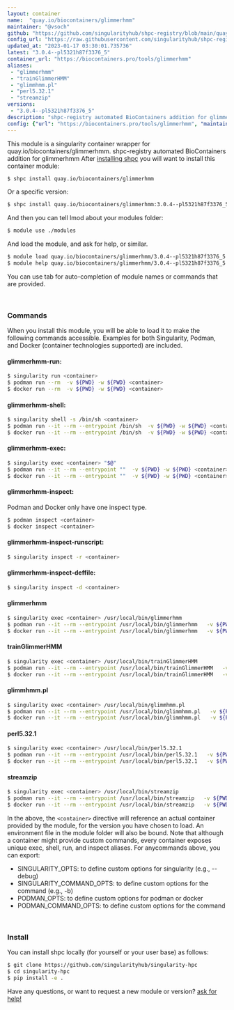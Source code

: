 ```yaml
---
layout: container
name:  "quay.io/biocontainers/glimmerhmm"
maintainer: "@vsoch"
github: "https://github.com/singularityhub/shpc-registry/blob/main/quay.io/biocontainers/glimmerhmm/container.yaml"
config_url: "https://raw.githubusercontent.com/singularityhub/shpc-registry/main/quay.io/biocontainers/glimmerhmm/container.yaml"
updated_at: "2023-01-17 03:30:01.735736"
latest: "3.0.4--pl5321h87f3376_5"
container_url: "https://biocontainers.pro/tools/glimmerhmm"
aliases:
 - "glimmerhmm"
 - "trainGlimmerHMM"
 - "glimmhmm.pl"
 - "perl5.32.1"
 - "streamzip"
versions:
 - "3.0.4--pl5321h87f3376_5"
description: "shpc-registry automated BioContainers addition for glimmerhmm"
config: {"url": "https://biocontainers.pro/tools/glimmerhmm", "maintainer": "@vsoch", "description": "shpc-registry automated BioContainers addition for glimmerhmm", "latest": {"3.0.4--pl5321h87f3376_5": "sha256:efcb52d8586dffdd54c001570ef0e660fba5168d74c4d2cf90930f8a85733281"}, "tags": {"3.0.4--pl5321h87f3376_5": "sha256:efcb52d8586dffdd54c001570ef0e660fba5168d74c4d2cf90930f8a85733281"}, "docker": "quay.io/biocontainers/glimmerhmm", "aliases": {"glimmerhmm": "/usr/local/bin/glimmerhmm", "trainGlimmerHMM": "/usr/local/bin/trainGlimmerHMM", "glimmhmm.pl": "/usr/local/bin/glimmhmm.pl", "perl5.32.1": "/usr/local/bin/perl5.32.1", "streamzip": "/usr/local/bin/streamzip"}}
---
```


This module is a singularity container wrapper for quay.io/biocontainers/glimmerhmm.
shpc-registry automated BioContainers addition for glimmerhmm
After [installing shpc](#install) you will want to install this container module:


```bash
$ shpc install quay.io/biocontainers/glimmerhmm
```

Or a specific version:

```bash
$ shpc install quay.io/biocontainers/glimmerhmm:3.0.4--pl5321h87f3376_5
```

And then you can tell lmod about your modules folder:

```bash
$ module use ./modules
```

And load the module, and ask for help, or similar.

```bash
$ module load quay.io/biocontainers/glimmerhmm/3.0.4--pl5321h87f3376_5
$ module help quay.io/biocontainers/glimmerhmm/3.0.4--pl5321h87f3376_5
```

You can use tab for auto-completion of module names or commands that are provided.

<br>

### Commands

When you install this module, you will be able to load it to make the following commands accessible.
Examples for both Singularity, Podman, and Docker (container technologies supported) are included.

#### glimmerhmm-run:

```bash
$ singularity run <container>
$ podman run --rm  -v ${PWD} -w ${PWD} <container>
$ docker run --rm  -v ${PWD} -w ${PWD} <container>
```

#### glimmerhmm-shell:

```bash
$ singularity shell -s /bin/sh <container>
$ podman run --it --rm --entrypoint /bin/sh  -v ${PWD} -w ${PWD} <container>
$ docker run --it --rm --entrypoint /bin/sh  -v ${PWD} -w ${PWD} <container>
```

#### glimmerhmm-exec:

```bash
$ singularity exec <container> "$@"
$ podman run --it --rm --entrypoint ""  -v ${PWD} -w ${PWD} <container> "$@"
$ docker run --it --rm --entrypoint ""  -v ${PWD} -w ${PWD} <container> "$@"
```

#### glimmerhmm-inspect:

Podman and Docker only have one inspect type.

```bash
$ podman inspect <container>
$ docker inspect <container>
```

#### glimmerhmm-inspect-runscript:

```bash
$ singularity inspect -r <container>
```

#### glimmerhmm-inspect-deffile:

```bash
$ singularity inspect -d <container>
```


#### glimmerhmm

```bash
$ singularity exec <container> /usr/local/bin/glimmerhmm
$ podman run --it --rm --entrypoint /usr/local/bin/glimmerhmm   -v ${PWD} -w ${PWD} <container> -c " $@"
$ docker run --it --rm --entrypoint /usr/local/bin/glimmerhmm   -v ${PWD} -w ${PWD} <container> -c " $@"
```


#### trainGlimmerHMM

```bash
$ singularity exec <container> /usr/local/bin/trainGlimmerHMM
$ podman run --it --rm --entrypoint /usr/local/bin/trainGlimmerHMM   -v ${PWD} -w ${PWD} <container> -c " $@"
$ docker run --it --rm --entrypoint /usr/local/bin/trainGlimmerHMM   -v ${PWD} -w ${PWD} <container> -c " $@"
```


#### glimmhmm.pl

```bash
$ singularity exec <container> /usr/local/bin/glimmhmm.pl
$ podman run --it --rm --entrypoint /usr/local/bin/glimmhmm.pl   -v ${PWD} -w ${PWD} <container> -c " $@"
$ docker run --it --rm --entrypoint /usr/local/bin/glimmhmm.pl   -v ${PWD} -w ${PWD} <container> -c " $@"
```


#### perl5.32.1

```bash
$ singularity exec <container> /usr/local/bin/perl5.32.1
$ podman run --it --rm --entrypoint /usr/local/bin/perl5.32.1   -v ${PWD} -w ${PWD} <container> -c " $@"
$ docker run --it --rm --entrypoint /usr/local/bin/perl5.32.1   -v ${PWD} -w ${PWD} <container> -c " $@"
```


#### streamzip

```bash
$ singularity exec <container> /usr/local/bin/streamzip
$ podman run --it --rm --entrypoint /usr/local/bin/streamzip   -v ${PWD} -w ${PWD} <container> -c " $@"
$ docker run --it --rm --entrypoint /usr/local/bin/streamzip   -v ${PWD} -w ${PWD} <container> -c " $@"
```



In the above, the `<container>` directive will reference an actual container provided
by the module, for the version you have chosen to load. An environment file in the
module folder will also be bound. Note that although a container
might provide custom commands, every container exposes unique exec, shell, run, and
inspect aliases. For anycommands above, you can export:

 - SINGULARITY_OPTS: to define custom options for singularity (e.g., --debug)
 - SINGULARITY_COMMAND_OPTS: to define custom options for the command (e.g., -b)
 - PODMAN_OPTS: to define custom options for podman or docker
 - PODMAN_COMMAND_OPTS: to define custom options for the command

<br>

### Install

You can install shpc locally (for yourself or your user base) as follows:

```bash
$ git clone https://github.com/singularityhub/singularity-hpc
$ cd singularity-hpc
$ pip install -e .
```

Have any questions, or want to request a new module or version? [ask for help!](https://github.com/singularityhub/singularity-hpc/issues)